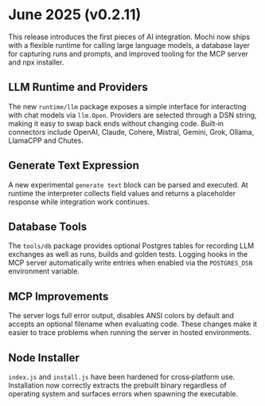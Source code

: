 # June 2025 (v0.2.11)

This release introduces the first pieces of AI integration. Mochi now ships with a flexible runtime for calling large language models, a database layer for capturing runs and prompts, and improved tooling for the MCP server and npx installer.

## LLM Runtime and Providers

The new `runtime/llm` package exposes a simple interface for interacting with chat models via `llm.Open`. Providers are selected through a DSN string, making it easy to swap back ends without changing code. Built‑in connectors include OpenAI, Claude, Cohere, Mistral, Gemini, Grok, Ollama, LlamaCPP and Chutes.

## Generate Text Expression

A new experimental `generate text` block can be parsed and executed. At runtime the interpreter collects field values and returns a placeholder response while integration work continues.

## Database Tools

The `tools/db` package provides optional Postgres tables for recording LLM exchanges as well as runs, builds and golden tests. Logging hooks in the MCP server automatically write entries when enabled via the `POSTGRES_DSN` environment variable.

## MCP Improvements

The server logs full error output, disables ANSI colors by default and accepts an optional filename when evaluating code. These changes make it easier to trace problems when running the server in hosted environments.

## Node Installer

`index.js` and `install.js` have been hardened for cross‑platform use. Installation now correctly extracts the prebuilt binary regardless of operating system and surfaces errors when spawning the executable.

